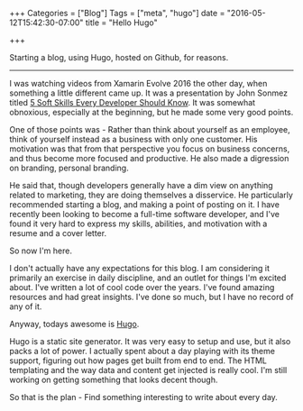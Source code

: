 +++
Categories = ["Blog"]
Tags = ["meta", "hugo"]
date = "2016-05-12T15:42:30-07:00"
title = "Hello Hugo"

+++

Starting a blog, using Hugo, hosted on Github, for reasons.
<!--more-->
<hr/>

I was watching videos from Xamarin Evolve 2016 the other day, when something a
little different came up. It was a presentation by John Sonmez titled
[5 Soft Skills Every Developer Should Know](https://www.youtube.com/watch?v=hsEJpLjsUFk).
It was somewhat obnoxious, especially at the beginning, but he made some very
good points.

One of those points was - Rather than think about yourself as an employee, think
of yourself instead as a business with only one customer. His motivation was
that from that perspective you focus on business concerns, and thus become more
focused and productive. He also made a digression on branding, personal branding.

He said that, though developers generally have a dim view on anything related to
marketing, they are doing themselves a disservice. He particularly recommended
starting a blog, and making a point of posting on it. I have recently been
looking to become a full-time software developer, and I've found it very hard to
express my skills, abilities, and motivation with a resume and a cover letter.

So now I'm here.

I don't actually have any expectations for this blog. I am considering it
primarily an exercise in daily discipline, and an outlet for things I'm excited
about. I've written a lot of cool code over the years. I've found amazing
resources and had great insights. I've done so much, but I have no record of any
of it.

Anyway, todays awesome is [Hugo](http://gohugo.io/).

Hugo is a static site generator. It was very easy to setup and use, but it also
packs a lot of power. I actually spent about a day playing with its theme
support, figuring out how pages get built from end to end. The HTML templating
and the way data and content get injected is really cool. I'm still working on
getting something that looks decent though.

So that is the plan - Find something interesting to write about every day.